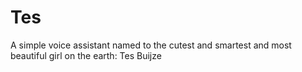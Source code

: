 # Tes
A simple voice assistant named to the cutest and smartest and most beautiful girl on the earth: Tes Buijze
